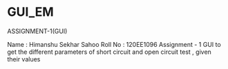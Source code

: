 # GUI_EM
ASSIGNMENT-1(GUI)

Name : Himanshu Sekhar Sahoo
Roll No : 120EE1096
Assignment - 1
GUI to get the different parameters of short circuit and open circuit test , given their values
